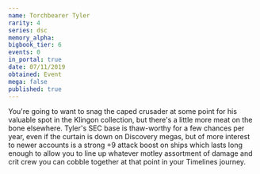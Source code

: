 ```yaml
---
name: Torchbearer Tyler
rarity: 4
series: dsc
memory_alpha:
bigbook_tier: 6
events: 0
in_portal: true
date: 07/11/2019
obtained: Event
mega: false
published: true
---
```


You're going to want to snag the caped crusader at some point for his valuable spot in the Klingon collection, but there's a little more meat on the bone elsewhere. Tyler's SEC base is thaw-worthy for a few chances per year, even if the curtain is down on Discovery megas, but of more interest to newer accounts is a strong +9 attack boost on ships which lasts long enough to allow you to line up whatever motley assortment of damage and crit crew you can cobble together at that point in your Timelines journey.

